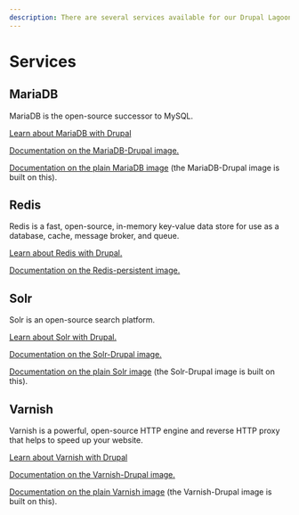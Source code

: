 ```yaml
---
description: There are several services available for our Drupal Lagoon images.
---
```


# Services

## MariaDB

MariaDB is the open-source successor to MySQL.

[Learn about MariaDB with Drupal](mariadb.md)

[Documentation on the MariaDB-Drupal image.](../../docker-images/mariadb/mariadb-drupal.md)

[Documentation on the plain MariaDB image](../../docker-images/mariadb/) \(the MariaDB-Drupal image is built on this\).


## Redis

Redis is a fast, open-source, in-memory key-value data store for use as a database, cache, message broker, and queue.

[Learn about Redis with Drupal.](redis.md)

[Documentation on the Redis-persistent image.](../../docker-images/redis/redis-persistent.md)

## Solr

Solr is an open-source search platform.

[Learn about Solr with Drupal.](solr.md)

[Documentation on the Solr-Drupal image.](../../docker-images/solr/solr-drupal.md)

[Documentation on the plain Solr image](../../docker-images/solr/) \(the Solr-Drupal image is built on this\).

## Varnish

Varnish is a powerful, open-source HTTP engine and reverse HTTP proxy that helps to speed up your website.

[Learn about Varnish with Drupal](varnish.md)

[Documentation on the Varnish-Drupal image.](../../docker-images/varnish/varnish-drupal.md)

[Documentation on the plain Varnish image](../../docker-images/varnish/) \(the Varnish-Drupal image is built on this\).
